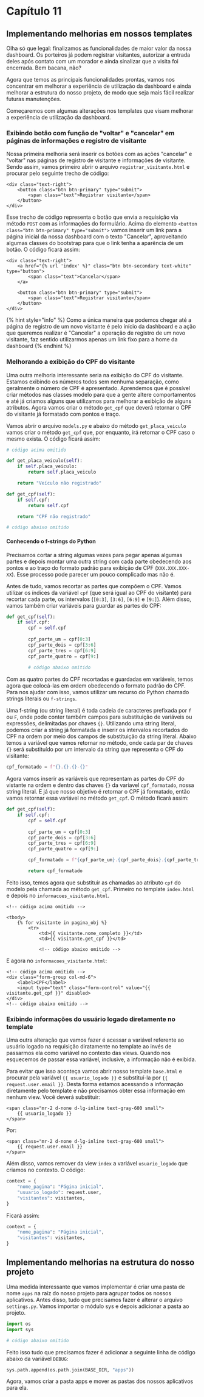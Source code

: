 # Capítulo 11

## Implementando melhorias em nossos templates

Olha só que legal: finalizamos as funcionalidades de maior valor da nossa dashboard. Os porteiros já podem registrar visitantes, autorizar a entrada deles após contato com um morador e ainda sinalizar que a visita foi encerrada. Bem bacana, não?

Agora que temos as principais funcionalidades prontas, vamos nos concentrar em melhorar a experiência de utilização da dashboard e ainda melhorar a estrutura do nosso projeto, de modo que seja mais fácil realizar futuras manutenções.

Começaremos com algumas alterações nos templates que visam melhorar a experiência de utilização da dashboard.

### Exibindo botão com função de "voltar" e "cancelar" em páginas de informações e registro de visitante

Nossa primeira melhoria será inserir os botões com as ações "cancelar" e "voltar" nas páginas de registro de visitante e informações de visitante. Sendo assim, vamos primeiro abrir o arquivo `registrar_visitante.html` e procurar pelo seguinte trecho de código:

```markup
<div class="text-right">
    <button class="btn btn-primary" type="submit">
        <span class="text">Registrar visitante</span>
    </button>
</div>
```

Esse trecho de código representa o botão que envia a requisição via método `POST` com as informações do formulário. Acima do elemento `<button class="btn btn-primary" type="submit">` vamos inserir um link para a página inicial da nossa dashboard com o texto "Cancelar", aproveitando algumas classes do bootstrap para que o link tenha a aparência de um botão. O código ficará assim:

```markup
<div class="text-right">
    <a href="{% url 'index' %}" class="btn btn-secondary text-white" type="button">
        <span class="text">Cancelar</span>
    </a>

    <button class="btn btn-primary" type="submit">
        <span class="text">Registrar visitante</span>
    </button>
</div>
```

{% hint style="info" %}
Como a única maneira que podemos chegar até a página de registro de um novo visitante é pelo início da dashboard e a ação que queremos realizar é "Cancelar" a operação de registro de um novo visitante, faz sentido utilizarmos apenas um link fixo para a home da dashboard
{% endhint %}

### Melhorando a exibição do CPF do visitante

Uma outra melhoria interessante seria na exibição do CPF do visitante. Estamos exibindo os números todos sem nenhuma separação, como geralmente o número de CPF é apresentado. Aprendemos que é possível criar métodos nas classes modelo para que a gente altere comportamentos e até já criamos alguns que utilizamos para melhorar a exibição de alguns atributos. Agora vamos criar o método `get_cpf` que deverá retornar o CPF do visitante já formatado com pontos e traço.

Vamos abrir o arquivo `models.py` e abaixo do método `get_placa_veiculo` vamos criar o método `get_cpf` que, por enquanto, irá retornar o CPF caso o mesmo exista. O código ficará assim:

```python
# código acima omitido

def get_placa_veiculo(self):
    if self.placa_veiculo:
        return self.placa_veiculo

    return "Veículo não registrado"

def get_cpf(self):
    if self.cpf:
        return self.cpf

    return "CPF não registrado"

# código abaixo omitido
```

#### Conhecendo o f-strings do Python

Precisamos cortar a string algumas vezes para pegar apenas algumas partes e depois montar uma outra string com cada parte obedecendo aos pontos e ao traço do formato padrão para exibição de CPF \(`XXX.XXX.XXX-XX`\). Esse processo pode parecer um pouco complicado mas não é.

Antes de tudo, vamos recortar as partes que compõem o CPF. Vamos utilizar os índices da variável `cpf` \(que será igual ao CPF do visitante\) para recortar cada parte, os intervalos \(`[0:3]`, `[3:6]`, `[6:9]` e `[9:]`\). Além disso, vamos também criar variáveis para guardar as partes do CPF:

```python
def get_cpf(self):
    if self.cpf:
        cpf = self.cpf
        
        cpf_parte_um = cpf[0:3]
        cpf_parte_dois = cpf[3:6]
        cpf_parte_tres = cpf[6:9]
        cpf_parte_quatro = cpf[9:]
        
        # código abaixo omitido
```

Com as quatro partes do CPF recortadas e guardadas em variáveis, temos agora que colocá-las em ordem obedecendo o formato padrão do CPF. Para nos ajudar com isso, vamos utilizar um recurso do Python chamado strings literais ou `f-strings`.

Uma f-string \(ou string literal\) é toda cadeia de caracteres prefixada por `f` ou `F`, onde pode conter também campos para substituição de variáveis ou expressões, delimitadas por chaves `{}`. Utilizando uma string literal, podemos criar a string já formatada e inserir os intervalos recortados do CPF na ordem por meio dos campos de substituição da string literal. Abaixo temos a variável que vamos retornar no método, onde cada par de chaves `{}` será substituído por um intervalo da string que representa o CPF do visitante:

```python
cpf_formatado = f"{}.{}.{}-{}"
```

Agora vamos inserir as variáveis que representam as partes do CPF do vistante na ordem e dentro das chaves `{}` da variavel `cpf_formatado`, nossa string literal. E já que nosso objetivo é retornar o CPF já formatado, então vamos retornar essa variável no método `get_cpf`. O método ficará assim:

```python
def get_cpf(self):
    if self.cpf:
        cpf = self.cpf
        
        cpf_parte_um = cpf[0:3]
        cpf_parte_dois = cpf[3:6]
        cpf_parte_tres = cpf[6:9]
        cpf_parte_quatro = cpf[9:]

        cpf_formatado = f"{cpf_parte_um}.{cpf_parte_dois}.{cpf_parte_tres}-{cpf_parte_quatro}"

        return cpf_formatado
```

Feito isso, temos agora que substituir as chamadas ao atributo `cpf` do modelo pela chamada ao método `get_cpf`. Primeiro no template `index.html` e depois no `informacoes_visitante.html`.

```markup
<!-- código acima omitido -->

<tbody>
    {% for visitante in pagina_obj %}
        <tr>
            <td>{{ visitante.nome_completo }}</td>
            <td>{{ visitante.get_cpf }}</td>
            
            <!-- código abaixo omitido -->
```

E agora no `informacoes_visitante.html`:

```markup
<!-- código acima omitido -->
<div class="form-group col-md-6">
    <label>CPF</label>
    <input type="text" class="form-control" value="{{ visitante.get_cpf }}" disabled>
</div>
<!-- código abaixo omitido -->
```

### Exibindo informações do usuário logado diretamente no template

Uma outra alteração que vamos fazer é acessar a variável referente ao usuário logado na requisição diratamente no template ao invés de passarmos ela como variável no contexto das views. Quando nos esquecemos de passar essa variável, inclusive, a informação não é exibida.

Para evitar que isso aconteça vamos abrir nosso template `base.html` e procurar pela variável `{{ usuario_logado }}` e substituí-la por `{{ request.user.email }}`. Desta forma estamos acessando a informação diretamente pelo template e não precisamos obter essa informação em nenhum view. Você deverá substituir:

```markup
<span class="mr-2 d-none d-lg-inline text-gray-600 small">
    {{ usuario_logado }}
</span>
```

Por:

```markup
<span class="mr-2 d-none d-lg-inline text-gray-600 small">
    {{ request.user.email }}
</span>
```

Além disso, vamos remover da view `index` a variável `usuario_logado` que criamos no contexto. O código:

```python
context = {	 
    "nome_pagina": "Página inicial",
    "usuario_logado": request.user,	
    "visitantes": visitantes,
}
```

Ficará assim:

```python
context = {	 
    "nome_pagina": "Página inicial",
    "visitantes": visitantes,
}
```

## Implementando melhorias na estrutura do nosso projeto

Uma medida interessante que vamos implementar é criar uma pasta de nome `apps` na raíz do nosso projeto para agrupar todos os nossos aplicativos. Antes disso, tudo que precisamos fazer é alterar o arquivo `settings.py`. Vamos importar o módulo sys e depois adicionar a pasta ao projeto.

```python
import os
import sys

# código abaixo omitido
```

Feito isso tudo que precisamos fazer é adicionar a seguinte linha de código abaixo da variável `DEBUG`:

```python
sys.path.append(os.path.join(BASE_DIR, "apps"))
```

Agora, vamos criar a pasta apps e mover as pastas dos nossos aplicativos para ela.

